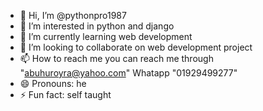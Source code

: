 - 👋 Hi, I’m @pythonpro1987
- 👀 I’m interested in python and django
- 🌱 I’m currently learning web development
- 💞️ I’m looking to collaborate on web development project
- 📫 How to reach me you can reach me through "abuhuroyra@yahoo.com" Whatapp "01929499277"
- 😄 Pronouns: he
- ⚡ Fun fact: self taught

<!---
pythonpro1987/pythonpro1987 is a ✨ special ✨ repository because its `README.md` (this file) appears on your GitHub profile.
You can click the Preview link to take a look at your changes.
--->
